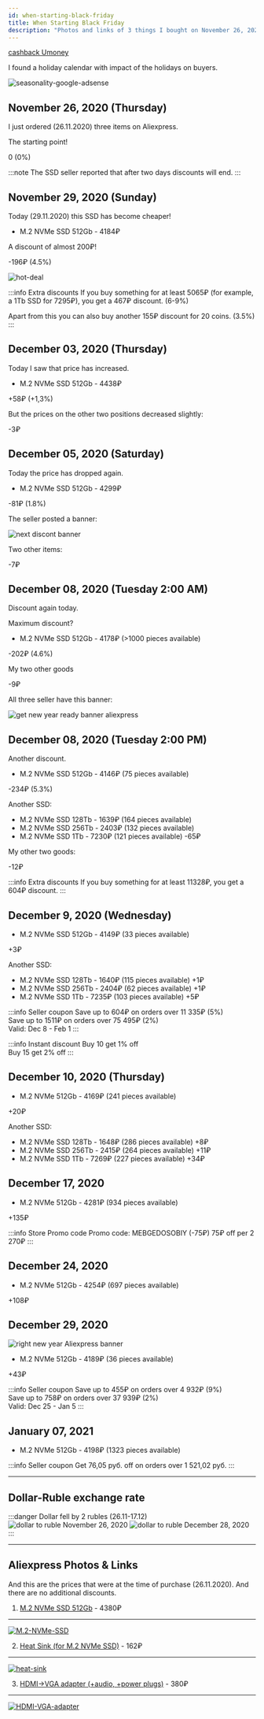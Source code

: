 ```yaml
---
id: when-starting-black-friday
title: When Starting Black Friday
description: "Photos and links of 3 things I bought on November 26, 2020 on Black Friday"
---
```


[cashback Umoney](https://yoomoney.ru/promo/offer/4164-aliexpress?viewId=35ed027c-5ff6-c4e4-ce58-2dbb000f0000)

I found a holiday calendar with impact of the holidays on buyers.

![seasonality-google-adsense](seasonality-google-adsense.jpg)

## November 26, 2020 (Thursday)

I just ordered (26.11.2020) three items on Aliexpress.

The starting point!

0 (0%)




:::note 
The SSD seller reported that after two days discounts will end.
:::

## November 29, 2020 (Sunday)

Today (29.11.2020) this SSD has become cheaper!

* M.2 NVMe SSD 512Gb - 4184₽

A discount of almost 200₽!

-196₽ (4.5%)

![hot-deal](hot-deal-black-friday-aliexpress.jpg)


:::info Extra discounts
If you buy something for at least 5065₽ (for example, a 1Tb SSD for 7295₽), you get a 467₽ discount. (6-9%)

Apart from this you can also buy another 155₽ discount for 20 coins. (3.5%)
:::

## December 03, 2020 (Thursday)

Today I saw that price has increased.

* M.2 NVMe SSD 512Gb - 4438₽

+58₽ (+1,3%)

But the prices on the other two positions decreased slightly:

-3₽ 

## December 05, 2020 (Saturday)

Today the price has dropped again.

* M.2 NVMe SSD 512Gb - 4299₽

-81₽ (1.8%)

The seller posted a banner:

![next discont banner](black-friday-banner-2.jpg)

Two other items:

-7₽

## December 08, 2020 (Tuesday 2:00 AM)

Discount again today.

Maximum discount?

* M.2 NVMe SSD 512Gb - 4178₽ (>1000 pieces available)

-202₽ (4.6%)

My two other goods

-9₽

All three seller have this banner: 

![get new year ready banner aliexpress](get-new-year-ready-banner-aliexpress.jpg)


## December 08, 2020 (Tuesday 2:00 PM)

Another discount.

* M.2 NVMe SSD 512Gb - 4146₽ (75 pieces available)

-234₽ (5.3%)

Another SSD:
* M.2 NVMe SSD 128Tb - 1639₽ (164 pieces available)
* M.2 NVMe SSD 256Tb - 2403₽ (132 pieces available)
* M.2 NVMe SSD 1Tb - 7230₽ (121 pieces available)
-65₽

My other two goods:

-12₽

:::info Extra discounts
If you buy something for at least 11328₽, you get a 604₽ discount.
:::

## December 9, 2020 (Wednesday)

* M.2 NVMe SSD 512Gb - 4149₽ (33 pieces available)

+3₽

Another SSD:
* M.2 NVMe SSD 128Tb - 1640₽ (115 pieces available) +1₽
* M.2 NVMe SSD 256Tb - 2404₽ (62 pieces available) +1₽
* M.2 NVMe SSD 1Tb - 7235₽ (103 pieces available) +5₽

:::info Seller coupon
Save up to 604₽ on orders over 11 335₽ (5%)  
Save up to 1511₽ on orders over 75 495₽ (2%)  
Valid: Dec 8 - Feb 1
:::

:::info Instant discount
Buy 10 get 1% off  
Buy 15 get 2% off
:::

## December 10, 2020 (Thursday)

* M.2 NVMe 512Gb - 4169₽ (241 pieces available)

+20₽

Another SSD:
* M.2 NVMe SSD 128Tb - 1648₽ (286 pieces available) +8₽
* M.2 NVMe SSD 256Tb - 2415₽ (264 pieces available) +11₽
* M.2 NVMe SSD 1Tb - 7269₽ (227 pieces available) +34₽

## December 17, 2020

* M.2 NVMe 512Gb - 4281₽ (934 pieces available)

+135₽

:::info Store Promo code
Promo code: MEBGEDOSOBIY (-75₽)
75₽ off per 2 270₽
:::

## December 24, 2020

* M.2 NVMe 512Gb - 4254₽ (697 pieces available)

+108₽ 


## December 29, 2020

![right new year Aliexpress banner](right-new-year-banner.png)

* M.2 NVMe 512Gb - 4189₽ (36 pieces available)

+43₽

:::info Seller coupon
Save up to 455₽ on orders over 4 932₽ (9%)  
Save up to 758₽ on orders over 37 939₽ (2%)  
Valid: Dec 25 - Jan 5
:::

## January 07, 2021

* M.2 NVMe 512Gb - 4198₽ (1323 pieces available)

:::info Seller coupon
Get 76,05 руб. off on orders over 1 521,02 руб.
:::

---


## Dollar-Ruble exchange rate

:::danger Dollar fell by 2 rubles (26.11-17.12)
![dollar to ruble November 26, 2020 ](dollar-to-ruble-26-11-2020.jpg) ![dollar to ruble December 28, 2020 ](dollar-to-ruble-28-12-2020.png)
:::

---



## Aliexpress Photos & Links

And this are the prices that were at the time of purchase (26.11.2020). And there are no additional discounts.

1. [M.2 NVMe SSD 512Gb](https://aliexpress.ru/item/32847169083.html?cv=815660&af=205380&utm_campaign=205380&aff_platform=link-c-tool&utm_medium=cpa&sk=mr6wR6CC&aff_trace_key=8fdfbd25346e41a1999b627179d14b1e-1606479893486-02170-mr6wR6CC&dp=25ba1848a13d9061635b53c8f8eedc4b&terminal_id=b5d4c8214650400883a6bb062ce6397f&utm_source=admitad&utm_content=815660) - 4380₽
----
[![M.2-NVMe-SSD](KingSpec-M2-NVMe-ssd-PCIe.jpg)](KingSpec-M2-NVMe-ssd-PCIe.jpg)

2. [Heat Sink (for M.2 NVMe SSD)](https://aliexpress.ru/item/4001062118667.html?spm=a2g0s.9042311.0.0.384533edvvLOiB) - 162₽
---- 
[![heat-sink](M-2-NGFF-heat-sink.jpg)](M-2-NGFF-heat-sink.jpg)

3. [HDMI->VGA adapter (+audio, +power plugs)](https://aliexpress.ru/item/32864796089.html?spm=a2g0s.9042311.0.0.384533edvvLOiB) - 380₽
---- 
[![HDMI-VGA-adapter](hdmi-vga-adapter.jpg)](hdmi-vga-adapter.jpg)

